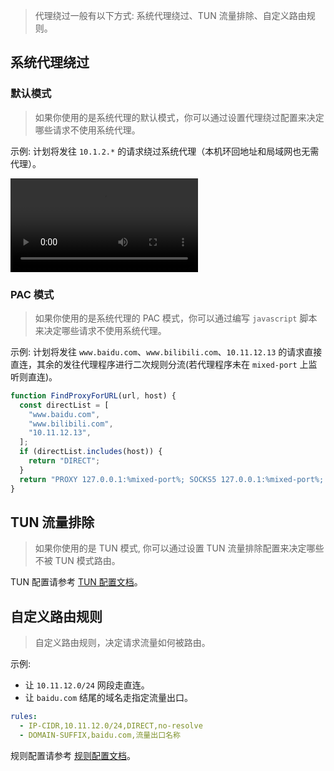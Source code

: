 > 代理绕过一般有以下方式: 系统代理绕过、TUN 流量排除、自定义路由规则。

## 系统代理绕过

### 默认模式

> 如果你使用的是系统代理的默认模式，你可以通过设置代理绕过配置来决定哪些请求不使用系统代理。

示例: 计划将发往 `10.1.2.*` 的请求绕过系统代理（本机环回地址和局域网也无需代理）。

<video controls>
  <source src="../assets/guide/bypass/system_proxy_bypass.webm">
</video>

### PAC 模式

> 如果你使用的是系统代理的 PAC 模式，你可以通过编写 `javascript` 脚本来决定哪些请求不使用系统代理。

示例: 计划将发往 `www.baidu.com`、`www.bilibili.com`、`10.11.12.13` 的请求直接直连，其余的发往代理程序进行二次规则分流(若代理程序未在 `mixed-port` 上监听则直连)。

```javascript
function FindProxyForURL(url, host) {
  const directList = [
    "www.baidu.com",
    "www.bilibili.com",
    "10.11.12.13",
  ];
  if (directList.includes(host)) {
    return "DIRECT";
  }
  return "PROXY 127.0.0.1:%mixed-port%; SOCKS5 127.0.0.1:%mixed-port%; DIRECT;";
}
```

## TUN 流量排除

> 如果你使用的是 TUN 模式, 你可以通过设置 TUN 流量排除配置来决定哪些不被 TUN 模式路由。

TUN 配置请参考 [TUN 配置文档](https://wiki.metacubex.one/config/inbound/tun)。

## 自定义路由规则

> 自定义路由规则，决定请求流量如何被路由。

示例:

- 让 `10.11.12.0/24` 网段走直连。
- 让 `baidu.com` 结尾的域名走指定流量出口。

```yaml
rules:
  - IP-CIDR,10.11.12.0/24,DIRECT,no-resolve
  - DOMAIN-SUFFIX,baidu.com,流量出口名称
```

规则配置请参考 [规则配置文档](https://wiki.metacubex.one/config/rules/)。
